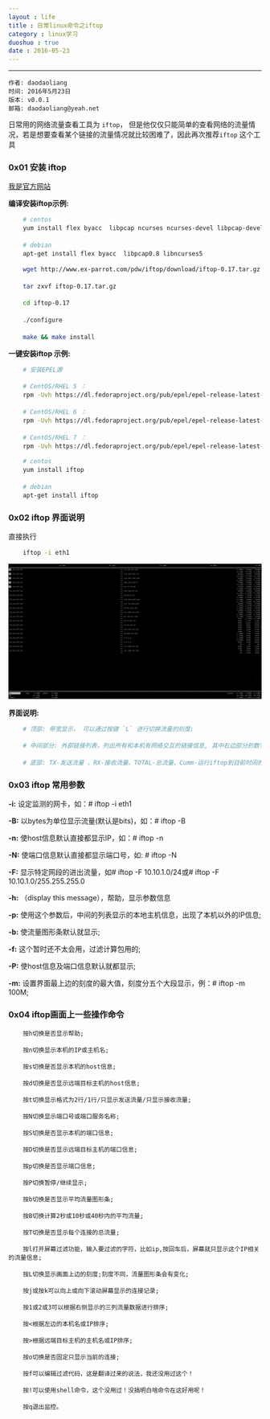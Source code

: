 ```yaml
---
layout : life
title : 日常linux命令之iftop
category : linux学习
duoshuo : true
date : 2016-05-23
---
```



******

	作者: daodaoliang
    时间: 2016年5月23日
    版本: v0.0.1
    邮箱: daodaoliang@yeah.net

<!-- more -->

日常用的网络流量查看工具为 `iftop`， 但是他仅仅只能简单的查看网络的流量情况，若是想要查看某个链接的流量情况就比较困难了，因此再次推荐`iftop` 这个工具

### 0x01 安装 iftop

[我是官方网站](http://www.ex-parrot.com/pdw/iftop/)

**编译安装iftop示例:**

```sh
    # centos
    yum install flex byacc  libpcap ncurses ncurses-devel libpcap-devel

    # debian
    apt-get install flex byacc  libpcap0.8 libncurses5
```

```sh
    wget http://www.ex-parrot.com/pdw/iftop/download/iftop-0.17.tar.gz

    tar zxvf iftop-0.17.tar.gz

    cd iftop-0.17

    ./configure

    make && make install
```

**一键安装iftop 示例:**

```sh
    # 安装EPEL源

    # CentOS/RHEL 5 ：
    rpm -Uvh https://dl.fedoraproject.org/pub/epel/epel-release-latest-5.noarch.rpm

    # CentOS/RHEL 6 ：
    rpm -Uvh https://dl.fedoraproject.org/pub/epel/epel-release-latest-6.noarch.rpm

    # CentOS/RHEL 7 ：
    rpm -Uvh https://dl.fedoraproject.org/pub/epel/epel-release-latest-7.noarch.rpm
```

```sh
    # centos
    yum install iftop

    # debian
    apt-get install iftop
```

### 0x02  iftop 界面说明

直接执行

```sh
    iftop -i eth1
```

![iftop](/res/img/blog/linux学习/iftop.png)

**界面说明:**

```sh
    # 顶部: 带宽显示， 可以通过按键 `L` 进行切换流量的刻度;

    # 中间部分: 外部链接列表，列出所有和本机有网络交互的链接信息, 其中右边部分的数字分别为 2s、10s、40s平均流量，=>代表发送数据，<= 代表接收数据;

    # 底部: TX-发送流量 、RX-接收流量、TOTAL-总流量、Cumm-运行iftop到目前时间的总流量、peak-流量峰值、rates-分别表示过去 2s 10s 40s 的平均流量
```

### 0x03 iftop 常用参数

**-i:**  设定监测的网卡，如：# iftop -i eth1

**-B:**  以bytes为单位显示流量(默认是bits)，如：# iftop -B

**-n:** 使host信息默认直接都显示IP，如：# iftop -n

**-N:** 使端口信息默认直接都显示端口号，如: # iftop -N

**-F:** 显示特定网段的进出流量，如# iftop -F 10.10.1.0/24或# iftop -F 10.10.1.0/255.255.255.0

**-h:** （display this message），帮助，显示参数信息

**-p:** 使用这个参数后，中间的列表显示的本地主机信息，出现了本机以外的IP信息;

**-b:** 使流量图形条默认就显示;

**-f:** 这个暂时还不太会用，过滤计算包用的;

**-P:** 使host信息及端口信息默认就都显示;

**-m:** 设置界面最上边的刻度的最大值，刻度分五个大段显示，例：# iftop -m 100M;

### 0x04 iftop画面上一些操作命令

```text
    按h切换是否显示帮助;

    按n切换显示本机的IP或主机名;

    按s切换是否显示本机的host信息;

    按d切换是否显示远端目标主机的host信息;

    按t切换显示格式为2行/1行/只显示发送流量/只显示接收流量;

    按N切换显示端口号或端口服务名称;

    按S切换是否显示本机的端口信息;

    按D切换是否显示远端目标主机的端口信息;

    按p切换是否显示端口信息;

    按P切换暂停/继续显示;

    按b切换是否显示平均流量图形条;

    按B切换计算2秒或10秒或40秒内的平均流量;

    按T切换是否显示每个连接的总流量;

    按l打开屏幕过滤功能，输入要过滤的字符，比如ip,按回车后，屏幕就只显示这个IP相关的流量信息;

    按L切换显示画面上边的刻度;刻度不同，流量图形条会有变化;

    按j或按k可以向上或向下滚动屏幕显示的连接记录;

    按1或2或3可以根据右侧显示的三列流量数据进行排序;

    按<根据左边的本机名或IP排序;

    按>根据远端目标主机的主机名或IP排序;

    按o切换是否固定只显示当前的连接;

    按f可以编辑过滤代码，这是翻译过来的说法，我还没用过这个！

    按!可以使用shell命令，这个没用过！没搞明白啥命令在这好用呢！

    按q退出监控。
```




